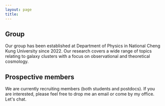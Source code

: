 ```yaml
---
layout: page
title:
---
```


## Group

Our group has been established at Department of Physics in National Cheng Kung University since 2022. 
Our research covers a wide range of topics relating to galaxy clusters with a focus on observational and theoretical cosmology.

## Prospective members

We are currently recruiting members (both students and postdocs). If you are interested, please feel free to drop me an email or come by my office. Let's chat.
